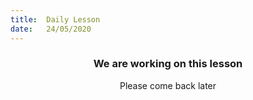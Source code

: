 ```yaml
---
title:  Daily Lesson
date:   24/05/2020
---
```


### <center>We are working on this lesson</center>
<center>Please come back later</center>